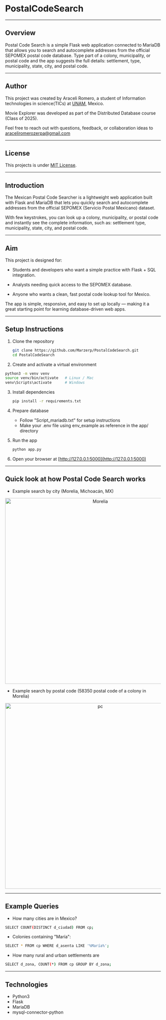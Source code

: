 # PostalCodeSearch

---

##  Overview
Postal Code Search is a simple Flask web application connected to MariaDB that allows you to search and autocomplete addresses from the official SEPOMEX postal code database.
Type part of a colony, municipality, or postal code and the app suggests the full details: settlement, type, municipality, state, city, and postal code.

---

## Author

This project was created by Araceli Romero, a student of Information technologies in science(TICs) at [UNAM](https://www.unam.mx/), Mexico.

Movie Explorer was developed as part of the Distributed Database course (Class of 2025).

Feel free to reach out with questions, feedback, or collaboration ideas to araceliromerozerpa@gmail.com

---

## License

This projects is under [MIT License](https://choosealicense.com/licenses/mit/).

---

##  Introduction  

The Mexican Postal Code Searcher is a lightweight web application built with Flask and MariaDB that lets you quickly search and autocomplete addresses from the official SEPOMEX (Servicio Postal Mexicano) dataset.

With few keystrokes, you can look up a colony, municipality, or postal code and instantly see the complete information, such as: settlement type, municipality, state, city, and postal code.

---

## Aim

This project is designed for:

- Students and developers who want a simple practice with Flask + SQL integration.

- Analysts needing quick access to the SEPOMEX database.

- Anyone who wants a clean, fast postal code lookup tool for Mexico.

The app is simple, responsive, and easy to set up locally — making it a great starting point for learning database-driven web apps.

---

## Setup Instructions  
1. Clone the repository 
   ```bash
   git clone https://github.com/Marzerp/PostalCodeSearch.git
   cd PostalCodeSearch
   ```
2. Create and activate a virtual environment
  ``` bash
  python3 -m venv venv
  source venv/bin/activate   # Linux / Mac
  venv\Scripts\activate      # Windows
  ```

3. Install dependencies
   ```bash
   pip install -r requirements.txt
   ```
4. Prepare database
   - Follow "Script_mariadb.txt" for setup instructions
   - Make your .env file using env_example as reference in the app/ directory
   
5. Run the app
   ```bash
   python app.py
   ```
6. Open your browser at [http://127.0.0.1:5000](http://127.0.0.1:5000)

---

## Quick look at how Postal Code Search works

- Example search by city (Morelia, Michoacán, MX)
<p align="center"> <img src="docs/morelia.png" alt="Morelia" width="600"/> </p>

- Example search by postal code (58350 postal code of a colony in Morelia)
<p align="center"> <img src="docs/pc.png" alt="pc" width="600"/> </p>

---
## Example Queries 

- How many cities are in Mexico?

``` bash
SELECT COUNT(DISTINCT d_ciudad) FROM cp;
```

- Colonies containing "María":

```bash
SELECT * FROM cp WHERE d_asenta LIKE '%María%';
```
- How many rural and urban settlements are 

```bash 
SELECT d_zona, COUNT(*) FROM cp GROUP BY d_zona;
```
---

## Technologies

- Python3
- Flask
- MariaDB
- mysql-connector-python
